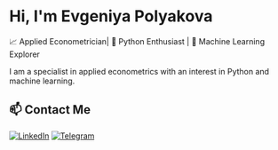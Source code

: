 # Hi, I'm Evgeniya Polyakova

📈 Applied Econometrician| 🐍 Python Enthusiast | 🤖 Machine Learning Explorer

 I am a specialist in applied econometrics with an interest in Python and machine learning. 
 
 
## 📫 Contact Me

[![LinkedIn](https://img.shields.io/badge/LinkedIn-0077B5?style=for-the-badge&logo=linkedin&logoColor=white)](https://www.linkedin.com/in/evgeniya-polyakova-b36267123/)
[![Telegram](https://img.shields.io/badge/Telegram-2CA5E0?style=for-the-badge&logo=telegram&logoColor=white)](https://t.me/@evg_polyak)





